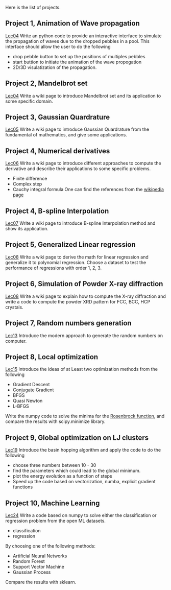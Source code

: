 Here is the list of projects.

## Project 1, Animation of Wave propagation
[Lec04](https://github.com/qzhu2017/ComputationalPhysics300/blob/master/Lec_04_Python_intro_IV.ipynb)
Write an python code to provide an interactive interface to simulate the propagation of waves due to the dropped pebbles in a pool. This interface should allow the user to do the following

- drop pebble button to set up the positions of multiples pebbles
- start buttion to initiate the animation of the wave propogation
- 2D/3D visulatization of the propagation.

## Project 2, Mandelbrot set
[Lec04](https://github.com/qzhu2017/ComputationalPhysics300/blob/master/Lec_04_Python_intro_IV.ipynb)
Write a wiki page to introduce Mandelbrot set and its application to some specific domain.

## Project 3, Gaussian Quardrature 
[Lec05](https://github.com/qzhu2017/ComputationalPhysics300/blob/master/Lec_05_integral.ipynb)
Write a wiki page to introduce Gaussian Quardrature from the fundamental of mathematics, and give some applications.

## Project 4, Numerical derivatives 
[Lec06](https://github.com/qzhu2017/ComputationalPhysics300/blob/master/Lec_06_derivative.ipynb)
Write a wiki page to introduce different approaches to compute the derivative and describe their applications to some specific problems.
- Finite difference
- Complex step
- Cauchy integral formula
One can find the references from the [wikipedia page](https://en.wikipedia.org/wiki/Numerical_differentiation)

## Project 4, B-spline Interpolation
[Lec07](https://github.com/qzhu2017/ComputationalPhysics300/blob/master/Lec_07_interpolation.ipynb)
Write a wiki page to introduce B-spline Interpolation method and show its application.

## Project 5, Generalized Linear regression
[Lec08](https://github.com/qzhu2017/ComputationalPhysics300/blob/master/Lec_08_fitting.ipynb)
Write a wiki page to derive the math for linear regression and generalize it to polynomial regression. Choose a dataset to test the performance of regressions with order 1, 2, 3.

## Project 6, Simulation of Powder X-ray diffraction
[Lec08](https://github.com/qzhu2017/ComputationalPhysics300/blob/master/Lec_08_fitting.ipynb)
Write a wiki page to explain how to compute the X-ray diffraction and write a code to compute the powder XRD pattern for FCC, BCC, HCP crystals.

## Project 7, Random numbers generation
[Lec13](https://github.com/qzhu2017/ComputationalPhysics300/blob/master/Lec_13_random_number1.ipynb)
Introduce the modern approach to generate the random numbers on computer.

## Project 8, Local optimization
[Lec15](https://github.com/qzhu2017/ComputationalPhysics300/blob/master/Lec_15_optimization1.ipynb)
Introduce the ideas of at Least two optimization methods from the following
- Gradient Descent
- Conjugate Gradient
- BFGS
- Quasi Newton
- L-BFGS

Write the numpy code to solve the minima for the [Rosenbrock function](https://en.wikipedia.org/wiki/Rosenbrock_function), and compare the results with scipy.minimize library. 

## Project 9, Global optimization on LJ clusters
[Lec19](https://github.com/sabaronett/2017-cmp/blob/master/Lec_19_global_optimization_III.ipynb)
Introduce the basin hopping algorithm and apply the code to do the following
- choose three numbers between 10 - 30
- find the parameters which could lead to the global minimum.
- plot the energy evolution as a function of steps
- Speed up the code based on vectorization, numba, explicit gradient functions

## Project 10, Machine Learning
[Lec24](https://github.com/qzhu2017/ComputationalPhysics300/blob/master/Lec_24_ML4.ipynb)
Write a code based on numpy to solve either the classification or regression problem from the open ML datasets.
- classification
- regression

By choosing one of the following methods:
- Artificial Neural Networks
- Random Forest
- Support Vector Machine
- Gaussian Process

Compare the results with sklearn.
